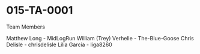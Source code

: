 ﻿# 015-TA-0001
Team Members

Matthew Long - MidLogRun
William (Trey) Verhelle - The-Blue-Goose
Chris Delisle - chrisdelisle
Lilia Garcia - liga8260
